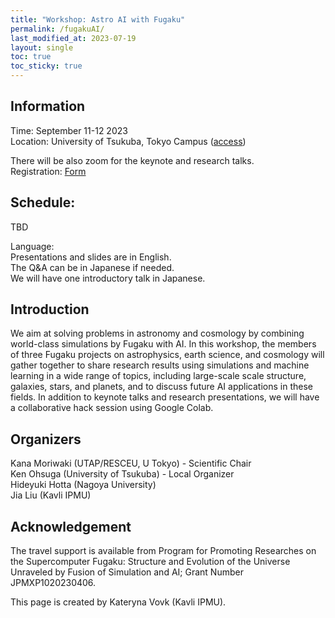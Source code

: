 ```yaml
---
title: "Workshop: Astro AI with Fugaku"
permalink: /fugakuAI/
last_modified_at: 2023-07-19
layout: single
toc: true
toc_sticky: true
---
```



## Information
Time: September 11-12 2023 \
Location: University of Tsukuba, Tokyo Campus ([access](https://www.tsukuba.ac.jp/en/about/campus-access/tokyo-campus/)) 

There will be also zoom for the keynote and research talks. \
Registration: [Form](https://forms.gle/cQyGPbpcSgtWtXcr8) 

## Schedule:
TBD

Language: \
Presentations and slides are in English. \
The Q&A can be in Japanese if needed. \
We will have one introductory talk in Japanese.

## Introduction
We aim at solving problems in astronomy and cosmology by combining world-class simulations by Fugaku with AI. In this workshop, the members of three Fugaku projects on astrophysics, earth science, and cosmology will gather together to share research results using simulations and machine learning in a wide range of topics, including large-scale scale structure, galaxies, stars, and planets, and to discuss future AI applications in these fields. In addition to keynote talks and research presentations, we will have a collaborative hack session using Google Colab. 

## Organizers
Kana Moriwaki (UTAP/RESCEU, U Tokyo) - Scientific Chair \
Ken Ohsuga (University of Tsukuba) - Local Organizer\
Hideyuki Hotta (Nagoya University)\
Jia Liu (Kavli IPMU)

## Acknowledgement 
The travel support is available from Program for Promoting Researches on the Supercomputer Fugaku: Structure and Evolution of the Universe Unraveled by Fusion of Simulation and AI; Grant Number JPMXP1020230406.

This page is created by Kateryna Vovk (Kavli IPMU).
